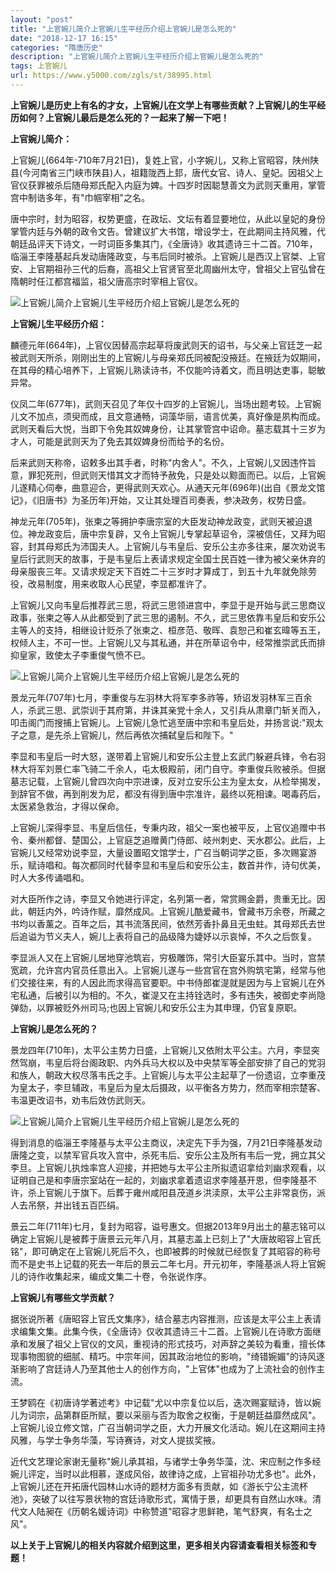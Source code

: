 ```yaml
---
layout: "post"
title: "上官婉儿简介上官婉儿生平经历介绍上官婉儿是怎么死的"
date: "2018-12-17 16:15"
categories: "隋唐历史"
description: "上官婉儿简介上官婉儿生平经历介绍上官婉儿是怎么死的"
tags: 上官婉儿
url: https://www.y5000.com/zgls/st/38995.html
---
```






**上官婉儿是历史上有名的才女，上官婉儿在文学上有哪些贡献？上官婉儿的生平经历如何？上官婉儿最后是怎么死的？一起来了解一下吧！**

 **上官婉儿简介：**

上官婉儿(664年-710年7月21日)，复姓上官，小字婉儿，又称上官昭容，陕州陕县(今河南省三门峡市陕县)人，祖籍陇西上邽，唐代女官、诗人、皇妃。因祖父上官仪获罪被杀后随母郑氏配入内庭为婢。十四岁时因聪慧善文为武则天重用，掌管宫中制诰多年，有"巾帼宰相"之名。

唐中宗时，封为昭容，权势更盛，在政坛、文坛有着显要地位，从此以皇妃的身份掌管内廷与外朝的政令文告。曾建议扩大书馆，增设学士，在此期间主持风雅，代朝廷品评天下诗文，一时词臣多集其门，《全唐诗》收其遗诗三十二首。710年，临淄王李隆基起兵发动唐隆政变，与韦后同时被杀。上官婉儿是西汉上官桀、上官安、上官期祖孙三代的后裔，高祖父上官贤官至北周幽州太守，曾祖父上官弘曾在隋朝时任江都宫福监，祖父唐高宗时宰相上官仪。

![上官婉儿简介上官婉儿生平经历介绍上官婉儿是怎么死的](https://img.y5000.com/uploads/allimg/181219/52378428bca0a04a1cd193bf7833a8b5.jpg)

 **上官婉儿生平经历介绍：**

麟德元年(664年)，上官仪因替高宗起草将废武则天的诏书，与父亲上官廷芝一起被武则天所杀，刚刚出生的上官婉儿与母亲郑氏同被配没掖廷。在掖廷为奴期间，在其母的精心培养下，上官婉儿熟读诗书，不仅能吟诗着文，而且明达吏事，聪敏异常。

仪凤二年(677年)，武则天召见了年仅十四岁的上官婉儿，当场出题考较。上官婉儿文不加点，须臾而成，且文意通畅，词藻华丽，语言优美，真好像是夙构而成。武则天看后大悦，当即下令免其奴婢身份，让其掌管宫中诏命。墓志载其十三岁为才人，可能是武则天为了免去其奴婢身份而给予的名份。

后来武则天称帝，诏敕多出其手者，时称"内舍人"。不久，上官婉儿又因违忤旨意，罪犯死刑，但武则天惜其文才而特予赦免，只是处以黥面而已。以后，上官婉儿遂精心伺奉，曲意迎合，更得武则天欢心。从通天元年(696年)(出自《景龙文馆记》，《旧唐书》为圣历年)开始，又让其处理百司奏表，参决政务，权势日盛。

神龙元年(705年)，张柬之等拥护李唐宗室的大臣发动神龙政变，武则天被迫退位。神龙政变后，唐中宗复辟，又令上官婉儿专掌起草诏令，深被信任，又拜为昭容，封其母郑氏为沛国夫人。上官婉儿与韦皇后、安乐公主亦多往来，屡次劝说韦皇后行武则天的故事，于是韦皇后上表请求规定全国士民百姓一律为被父亲休弃的母亲服丧三年。又请求规定天下百姓二十三岁时才算成丁，到五十九年就免除劳役，改易制度，用来收取人心民望，李显都准许了。

上官婉儿又向韦皇后推荐武三思，将武三思领进宫中，李显于是开始与武三思商议政事，张柬之等人从此都受到了武三思的遏制。不久，武三思依靠韦皇后和安乐公主等人的支持，相继设计贬杀了张柬之、桓彦范、敬晖、袁恕己和崔玄暐等五王，权倾人主，不可一世。上官婉儿又与其私通，并在所草诏令中，经常推崇武氏而排抑皇家，致使太子李重俊气愤不已。

![上官婉儿简介上官婉儿生平经历介绍上官婉儿是怎么死的](https://img.y5000.com/uploads/allimg/181219/3c013dbd2bd03a6529fa942bf9b566a1.jpg)

景龙元年(707年)七月，李重俊与左羽林大将军李多祚等，矫诏发羽林军三百余人，杀武三思、武崇训于其府第，并诛其亲党十余人，又引兵从肃章门斩关而入，叩击阁门而搜捕上官婉儿。上官婉儿急忙逃至唐中宗和韦皇后处，并扬言说:"观太子之意，是先杀上官婉儿，然后再依次捕弑皇后和陛下。"

李显和韦皇后一时大怒，遂带着上官婉儿和安乐公主登上玄武门躲避兵锋，令右羽林大将军刘景仁率飞骑二千余人，屯太极殿前，闭门自守。李重俊兵败被杀。但据墓志记载，上官婉儿曾四次向中宗进谏，反对立安乐公主为皇太女，从检举揭发，到辞官不做，再到削发为尼，都没有得到唐中宗准许，最终以死相谏。喝毒药后，太医紧急救治，才得以保命。

上官婉儿深得李显、韦皇后信任，专秉内政，祖父一案也被平反，上官仪追赠中书令、秦州都督、楚国公，上官庭芝追赠黄门侍郎、岐州刺史、天水郡公。此后，上官婉儿又经常劝说李显，大量设置昭文馆学士，广召当朝词学之臣，多次赐宴游乐，赋诗唱和。每次都同时代替李显和韦皇后和安乐公主，数首并作，诗句优美，时人大多传诵唱和。

对大臣所作之诗，李显又令她进行评定，名列第一者，常赏赐金爵，贵重无比。因此，朝廷内外，吟诗作赋，靡然成风。上官婉儿酷爱藏书，曾藏书万余卷，所藏之书均以香薰之。百年之后，其书流落民间，依然芳香扑鼻且无虫蛀。其母郑氏去世后追谥为节义夫人，婉儿上表将自己的品级降为婕妤以示哀悼，不久之后恢复。

李显派人又在上官婉儿居地穿池筑岩，穷极雕饰，常引大臣宴乐其中。当时，宫禁宽疏，允许宫内官员任意出入。上官婉儿遂与一些宫官在宫外购筑宅第，经常与他们交接往来，有的人因此而求得高官要职。中书侍郎崔湜就是因为与上官婉儿在外宅私通，后被引以为相的。不久，崔湜又在主持铨选时，多有违失，被御史李尚隐弹劾，以罪被贬外州司马;也因上官婉儿和安乐公主为其申理，仍官复原职。

 **上官婉儿是怎么死的？**

景龙四年(710年)，太平公主势力日盛，上官婉儿又依附太平公主。六月，李显突然驾崩，韦皇后将台阁政职、内外兵马大权以及中央禁军等全部安排了自己的党羽和族人，朝政大权尽落韦氏之手。上官婉儿与太平公主起草了一份遗诏，立李重茂为皇太子，李旦辅政，韦皇后为皇太后摄政，以平衡各方势力，然而宰相宗楚客、韦温更改诏书，劝韦后效仿武则天。  

![上官婉儿简介上官婉儿生平经历介绍上官婉儿是怎么死的](https://img.y5000.com/uploads/allimg/181219/7f235ee209953e9e15133e0587b411fb.jpg)

得到消息的临淄王李隆基与太平公主商议，决定先下手为强，7月21日李隆基发动唐隆之变，以禁军官兵攻入宫中，杀死韦后、安乐公主及所有韦后一党，拥立其父李旦。上官婉儿执烛率宫人迎接，并把她与太平公主所拟遗诏拿给刘幽求观看，以证明自己是和李唐宗室站在一起的，刘幽求拿着遗诏求李隆基开恩，但李隆基不许，杀上官婉儿于旗下。后葬于雍州咸阳县茂道乡洪渎原，太平公主非常哀伤，派人去吊祭，并出钱五百匹绢。

景云二年(711年)七月，复封为昭容，谥号惠文。但据2013年9月出土的墓志铭可以确定上官婉儿是被葬于唐景云元年八月，其墓志盖上已刻上了"大唐故昭容上官氏铭"，即可确定在上官婉儿死后不久，也即被葬的时候就已经恢复了其昭容的称号而不是史书上记载的死去一年后的景云二年七月。开元初年，李隆基派人将上官婉儿的诗作收集起来，编成文集二十卷，令张说作序。

 **上官婉儿有哪些文学贡献？**

据张说所著《唐昭容上官氏文集序》，结合墓志内容推测，应该是太平公主上表请求编集文集。此集今佚，《全唐诗》仅收其遗诗三十二首。上官婉儿在诗歌方面继承和发展了祖父上官仪的文风，重视诗的形式技巧，对声辞之美较为看重，擅长体现事物图貌的细腻、精巧。中宗年间，因其政治地位的影响，"绮错婉媚"的诗风逐渐影响了宫廷诗人乃至其他士人的创作方向，"上官体"也成为了上流社会的创作主流。

王梦鸥在《初唐诗学著述考》中记载"尤以中宗复位以后，迭次赐宴赋诗，皆以婉儿为词宗，品第群臣所赋，要以采丽与否为取舍之权衡，于是朝廷益靡然成风"。上官婉儿设立修文馆，广召当朝词学之臣，大力开展文化活动。婉儿在这期间主持风雅，与学士争务华藻，写诗赛诗，对文人提拔奖掖。

近代文艺理论家谢无量称"婉儿承其祖，与诸学士争务华藻，沈、宋应制之作多经婉儿评定，当时以此相慕，遂成风俗，故律诗之成，上官祖孙功尤多也"。此外，上官婉儿还在开拓唐代园林山水诗的题材方面多有贡献，如《游长宁公主流杯池》，突破了以往写景状物的宫廷诗歌形式，寓情于景，却更具有自然山水味。清代文人陆昶在《历朝名媛诗词》中称赞道"昭容才思鲜艳，笔气舒爽，有名士之风"。

 **以上关于上官婉儿的相关内容就介绍到这里，更多相关内容请查看相关标签和专题！**
